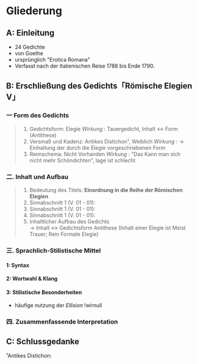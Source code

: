 # Gliederung

## A: Einleitung

- 24 Gedichte
- von Goethe
- ursprünglich "Erotica Romana"
- Verfasst nach der Italienischen Reise 1788 bis Ende 1790.

## B: Erschließung des Gedichts「Römische Elegien V」

### 一 Form des Gedichts

> 1. Gedichtsform: Elegie *Wirkung* : Tauergedicht, Inhalt <-> Form (Antithese)
> 1. Versmaß und Kadenz: Antikes Distichon¹, Weiblich *Wirkung* : -> Einhaltung der durch die Elegie vorgeschriebenen Form
> 1. Reimschema: Nicht Vorhanden *Wirkung* : "Das Kann man sich nicht mehr Schöndichten", lage ist schlecht

### 二. Inhalt und Aufbau

> 1. Bedeutung des Titels: **Einordnung in die Reihe der Römischen Elegien**
> 2. Sinnabschnitt 1 (V. 01 - 01):
> 3. Sinnabschnitt 1 (V. 01 - 01):
> 4. Sinnabschnitt 1 (V. 01 - 01):  
> 5. Inhaltlicher Aufbau des Gedichts  
> -> Inhalt <-> Gedichtsform Antithese (Inhalt einer Elegie ist Meist Trauer; Rein Formale Elegie)  

### 三. Sprachlich-Stilistische Mittel

#### 1: Syntax

#### 2: Wortwahl & Klang

#### 3: Stilistische Besonderheiten
- häufige nutzung der *Ellision* !wirnull

### 四. Zusammenfassende Interpretation

## C: Schlussgedanke

¹Antikes Distichon:  
